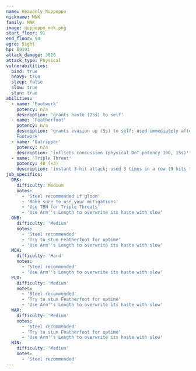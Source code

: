 ```yaml
---
name: Heavenly Nuppeppo
nickname: MNK
family: MNK
image: nuppeppo_mnk.png
start_floor: 91
end_floor: 94
agro: Sight
hp: 69191
attack_damage: 3026
attack_type: Physical
vulnerabilities:
  bind: true
  heavy: true
  sleep: false
  slow: true
  stun: true
abilities:
  - name: 'Footwork'
    potency: n/a
    description: 'grants haste (25s) to self'
  - name: 'Featherfoot'
    potency: n/a
    description: 'grants evasion up (5s) to self; used immediately after
    Footwork'
  - name: 'Gutripper'
    potency: n/a
    description: 'inflicts concussion (physical DoT potency 100, 15s)'
  - name: 'Triple Threat'
    potency: 40 (x3)
    description: 'instant 3-hit attack; used 3 times in a row (9 hits total)'
job_specifics:
  DRK:
    difficulty: Medium
    notes:
      - 'Steel recommended if gloom'
      - 'Make sure to use your mitigations'
      - 'Use TBN for Triple Threats'
      - 'Use Arm''s Length to overwrite its haste with slow'
  GNB:
    difficulty: 'Medium'
    notes:
      - 'Steel recommended'
      - 'Try to stun Featherfoot for uptime'
      - 'Use Arm''s Length to overwrite its haste with slow'
  MCH:
    difficulty: 'Hard'
    notes:
      - 'Steel recommended'
      - 'Use Arm''s Length to overwrite its haste with slow'
  PLD:
    difficulty: 'Medium'
    notes:
      - 'Steel recommended'
      - 'Try to stun Featherfoot for uptime'
      - 'Use Arm''s Length to overwrite its haste with slow'
  WAR:
    difficulty: 'Medium'
    notes:
      - 'Steel recommended'
      - 'Try to stun Featherfoot for uptime'
      - 'Use Arm''s Length to overwrite its haste with slow'
  NIN:
    difficulty: 'Medium'
    notes:
      - 'Steel recommended'
---
```


